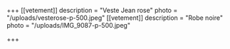 +++
[[vetement]]
description = "Veste Jean rose"
photo = "/uploads/vesterose-p-500.jpeg"
[[vetement]]
description = "Robe noire"
photo = "/uploads/IMG_9087-p-500.jpeg"

+++
